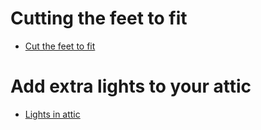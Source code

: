 

# Cutting the feet to fit

- [Cut the feet to fit](https://www.tiktok.com/@mordecaithebuilder/video/7268366482306878766?q=Install%20Attic%20Stairs&t=1703651263475)

# Add extra lights to your attic

- [Lights in attic](https://www.tiktok.com/@gandgmaintenance/video/7281421236012436769?q=Install%20Attic%20Stairs&t=1703651263475)